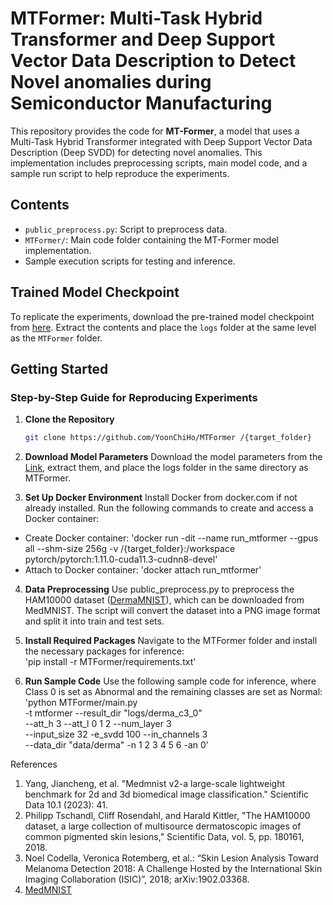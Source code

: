 # MTFormer: Multi-Task Hybrid Transformer and Deep Support Vector Data Description to Detect Novel anomalies during Semiconductor Manufacturing

This repository provides the code for **MT-Former**, a model that uses a Multi-Task Hybrid Transformer integrated with Deep Support Vector Data Description (Deep SVDD) for detecting novel anomalies. This implementation includes preprocessing scripts, main model code, and a sample run script to help reproduce the experiments.

## Contents
- `public_preprocess.py`: Script to preprocess data.
- `MTFormer/`: Main code folder containing the MT-Former model implementation.
- Sample execution scripts for testing and inference.

## Trained Model Checkpoint
To replicate the experiments, download the pre-trained model checkpoint from [here](https://1drv.ms/u/c/de011cb09ae2716d/EeussqGxjNVAjqhqHaPiJLUBgPJClEG2VUipONG1GnsaUw?e=vqgNdp). Extract the contents and place the `logs` folder at the same level as the `MTFormer` folder.

## Getting Started

### Step-by-Step Guide for Reproducing Experiments

1. **Clone the Repository**  
   ```bash
   git clone https://github.com/YoonChiHo/MTFormer /{target_folder}
2. **Download Model Parameters**
Download the model parameters from the [Link]([https://medmnist.com/v1](https://1drv.ms/u/c/de011cb09ae2716d/EeussqGxjNVAjqhqHaPiJLUBgPJClEG2VUipONG1GnsaUw?e=vqgNdp)), extract them, and place the logs folder in the same directory as MTFormer.

3. **Set Up Docker Environment**
Install Docker from docker.com if not already installed. Run the following commands to create and access a Docker container:  
- Create Docker container: 'docker run -dit --name run_mtformer --gpus all --shm-size 256g -v /{target_folder}:/workspace pytorch/pytorch:1.11.0-cuda11.3-cudnn8-devel'
- Attach to Docker container: 'docker attach run_mtformer'
  
4. **Data Preprocessing**
Use public_preprocess.py to preprocess the HAM10000 dataset ([DermaMNIST](https://medmnist.com/v1)), which can be downloaded from MedMNIST. The script will convert the dataset into a PNG image format and split it into train and test sets.

5. **Install Required Packages**
Navigate to the MTFormer folder and install the necessary packages for inference:  
'pip install -r MTFormer/requirements.txt'

6. **Run Sample Code**
Use the following sample code for inference, where Class 0 is set as Abnormal and the remaining classes are set as Normal:  
'python MTFormer/main.py \
-t mtformer --result_dir "logs/derma_c3_0" \
--att_h 3 --att_l 0 1 2 --num_layer 3 \
--input_size 32 -e_svdd 100 --in_channels 3 \
--data_dir "data/derma" -n 1 2 3 4 5 6 -an 0'

References
1. Yang, Jiancheng, et al. "Medmnist v2-a large-scale lightweight benchmark for 2d and 3d biomedical image classification." Scientific Data 10.1 (2023): 41.
2. Philipp Tschandl, Cliff Rosendahl, and Harald Kittler, "The HAM10000 dataset, a large collection of multisource dermatoscopic images of common pigmented skin lesions," Scientific Data, vol. 5, pp. 180161, 2018.
3. Noel Codella, Veronica Rotemberg, et al.: “Skin Lesion Analysis Toward Melanoma Detection 2018: A Challenge Hosted by the International Skin Imaging Collaboration (ISIC)”, 2018; arXiv:1902.03368.
4. [MedMNIST](https://medmnist.com/v1)

